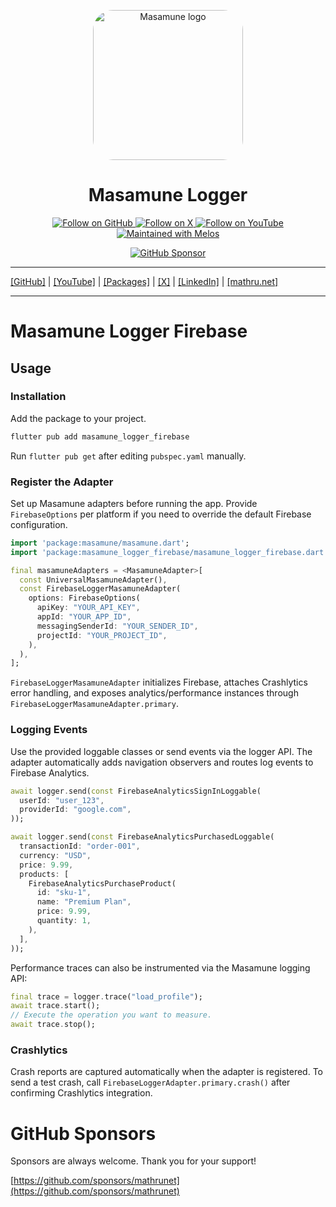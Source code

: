 <p align="center">
  <a href="https://mathru.net">
    <img width="240px" src="https://raw.githubusercontent.com/mathrunet/flutter_masamune/master/.github/images/icon.png" alt="Masamune logo" style="border-radius: 32px"s><br/>
  </a>
  <h1 align="center">Masamune Logger</h1>
</p>

<p align="center">
  <a href="https://github.com/mathrunet">
    <img src="https://img.shields.io/static/v1?label=GitHub&message=Follow&logo=GitHub&color=333333&link=https://github.com/mathrunet" alt="Follow on GitHub" />
  </a>
  <a href="https://x.com/mathru">
    <img src="https://img.shields.io/static/v1?label=@mathru&message=Follow&logo=X&color=0F1419&link=https://x.com/mathru" alt="Follow on X" />
  </a>
  <a href="https://www.youtube.com/c/mathrunetchannel">
    <img src="https://img.shields.io/static/v1?label=YouTube&message=Follow&logo=YouTube&color=FF0000&link=https://www.youtube.com/c/mathrunetchannel" alt="Follow on YouTube" />
  </a>
  <a href="https://github.com/invertase/melos">
    <img src="https://img.shields.io/static/v1?label=maintained%20with&message=melos&color=FF1493&link=https://github.com/invertase/melos" alt="Maintained with Melos" />
  </a>
</p>

<p align="center">
  <a href="https://github.com/sponsors/mathrunet"><img src="https://img.shields.io/static/v1?label=Sponsor&message=%E2%9D%A4&logo=GitHub&color=ff69b4&link=https://github.com/sponsors/mathrunet" alt="GitHub Sponsor" /></a>
</p>

---

[[GitHub]](https://github.com/mathrunet) | [[YouTube]](https://www.youtube.com/c/mathrunetchannel) | [[Packages]](https://pub.dev/publishers/mathru.net/packages) | [[X]](https://x.com/mathru) | [[LinkedIn]](https://www.linkedin.com/in/mathrunet/) | [[mathru.net]](https://mathru.net)

---

# Masamune Logger Firebase

## Usage

### Installation

Add the package to your project.

```bash
flutter pub add masamune_logger_firebase
```

Run `flutter pub get` after editing `pubspec.yaml` manually.

### Register the Adapter

Set up Masamune adapters before running the app. Provide `FirebaseOptions` per platform if you need to override the default Firebase configuration.

```dart
import 'package:masamune/masamune.dart';
import 'package:masamune_logger_firebase/masamune_logger_firebase.dart';

final masamuneAdapters = <MasamuneAdapter>[
  const UniversalMasamuneAdapter(),
  const FirebaseLoggerMasamuneAdapter(
    options: FirebaseOptions(
      apiKey: "YOUR_API_KEY",
      appId: "YOUR_APP_ID",
      messagingSenderId: "YOUR_SENDER_ID",
      projectId: "YOUR_PROJECT_ID",
    ),
  ),
];
```

`FirebaseLoggerMasamuneAdapter` initializes Firebase, attaches Crashlytics error handling, and exposes analytics/performance instances through `FirebaseLoggerMasamuneAdapter.primary`.

### Logging Events

Use the provided loggable classes or send events via the logger API. The adapter automatically adds navigation observers and routes log events to Firebase Analytics.

```dart
await logger.send(const FirebaseAnalyticsSignInLoggable(
  userId: "user_123",
  providerId: "google.com",
));

await logger.send(const FirebaseAnalyticsPurchasedLoggable(
  transactionId: "order-001",
  currency: "USD",
  price: 9.99,
  products: [
    FirebaseAnalyticsPurchaseProduct(
      id: "sku-1",
      name: "Premium Plan",
      price: 9.99,
      quantity: 1,
    ),
  ],
));
```

Performance traces can also be instrumented via the Masamune logging API:

```dart
final trace = logger.trace("load_profile");
await trace.start();
// Execute the operation you want to measure.
await trace.stop();
```

### Crashlytics

Crash reports are captured automatically when the adapter is registered. To send a test crash, call `FirebaseLoggerAdapter.primary.crash()` after confirming Crashlytics integration.

# GitHub Sponsors

Sponsors are always welcome. Thank you for your support!

[https://github.com/sponsors/mathrunet](https://github.com/sponsors/mathrunet)